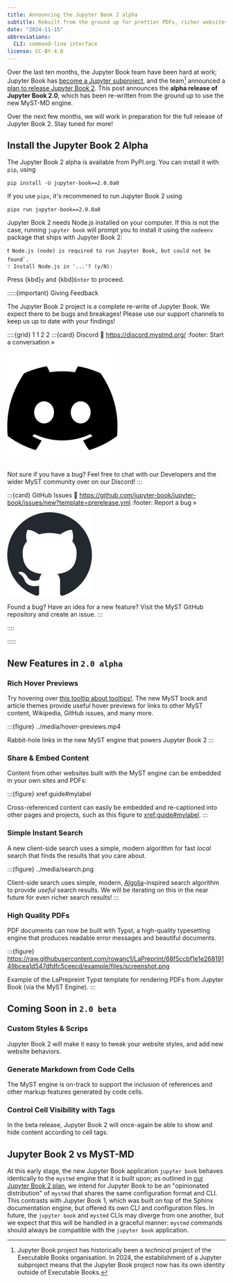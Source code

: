 ```yaml
---
title: Announcing the Jupyter Book 2 alpha
subtitle: Rebuilt from the ground up for prettier PDFs, richer websites, and better tooling.
date: "2024-11-15"
abbreviations:
  CLI: command-line interface
license: CC-BY-4.0
---
```


Over the last ten months, the Jupyter Book team have been hard at work; Jupyter Book has [become a Jupyter subproject](https://github.com/jupyter/governance/pull/229), and the team[^jb-eb] announced a [plan to release Jupyter Book 2][plan]. This post announces the **alpha release of Jupyter Book 2.0**, which has been re-written from the ground up to use the new MyST-MD engine.

Over the next few months, we will work in preparation for the full release of Jupyter Book 2. Stay tuned for more!

## Install the Jupyter Book 2 Alpha

The Jupyter Book 2 alpha is available from PyPI.org. You can install it with `pip`, using

```shell
pip install -U jupyter-book==2.0.0a0
```

If you use `pipx`, it's recommened to run Jupyter Book 2 using

```shell
pipx run jupyter-book==2.0.0a0
```

Jupyter Book 2 needs Node.js installed on your computer. If this is not the case, running `jupyter book` will prompt you to install it using the `nodeenv` package that ships with Jupyter Book 2:

```
❗ Node.js (node) is required to run Jupyter Book, but could not be found`.
❔ Install Node.js in '...'? (y/N):
```

Press {kbd}`y` and {kbd}`Enter` to proceed.

:::::{important} Giving Feedback

The Jupyter Book 2 project is a complete re-write of Jupyter Book. We expect there to be bugs and breakages! Please use our support channels to keep us up to date with your findings!

::::{grid} 1 1 2 2
:::{card} Discord
:link: https://discord.mystmd.org/
:footer: Start a conversation »

![](https://raw.githubusercontent.com/jupyter-book/jupyter-book/refs/heads/next/docs/media/images/discord-mark-black.svg)

Not sure if you have a bug? Feel free to chat with our Developers and the wider MyST community over on our Discord!
:::

:::{card} GitHub Issues
:link: https://github.com/jupyter-book/jupyter-book/issues/new?template=prerelease.yml
:footer: Report a bug »

![](https://raw.githubusercontent.com/jupyter-book/jupyter-book/refs/heads/next/docs/media/images/github-mark.svg)

Found a bug? Have an idea for a new feature? Visit the MyST GitHub repository and create an issue.
:::

::::

:::::

## New Features in `2.0 alpha`

### Rich Hover Previews

Try hovering over [this tooltip about tooltips!](https://en.wikipedia.org/wiki/Tooltip). The new MyST book and article themes provide useful hover previews for links to other MyST content, Wikipedia, GitHub issues, and many more.

:::{figure} ../media/hover-previews.mp4

Rabbit-hole links in the new MyST engine that powers Jupyter Book 2
:::

### Share & Embed Content

Content from other websites built with the MyST engine can be embedded in your own sites and PDFs:

:::{figure} xref:guide#mylabel

Cross-referenced content can easily be embedded and re-captioned into other pages and projects, such as this figure to <xref:guide#mylabel>.
:::

### Simple Instant Search

A new client-side search uses a simple, modern algorithm for fast _local_ search that finds the results that you care about.

:::{figure} ../media/search.png

Client-side search uses simple, modern, [Algolia](https://algolia.com)-inspired search algorithm to provide _useful_ search results. We will be iterating on this in the near future for even richer search results!
:::

### High Quality PDFs

PDF documents can now be built with Typst, a high-quality typesetting engine that produces readable error messages and beautiful documents.

:::{figure} https://raw.githubusercontent.com/rowanc1/LaPreprint/68f5ccbf1e1e26819149bcea1d547dfdfc5ceecd/example/files/screenshot.png

Example of the LaPrepreint Typst template for rendering PDFs from Jupyter Book (via the MyST Engine).
:::

## Coming Soon in `2.0 beta`

### Custom Styles & Scrips

Jupyter Book 2 will make it easy to tweak your website styles, and add new website behaviors.

### Generate Markdown from Code Cells

The MyST engine is on-track to support the inclusion of references and other markup features generated by code cells.

### Control Cell Visibility with Tags

In the beta release, Jupyter Book 2 will once-again be able to show and hide content according to cell tags.

## Jupyter Book 2 vs MyST-MD

At this early stage, the new Jupyter Book application `jupyter book` behaves identically to the `mystmd` engine that it is built upon; as outlined in [our Jupyter Book 2 plan][plan], we intend for Jupyter Book to be an "opinionated distribution" of `mystmd` that shares the same configuration format and CLI. This contrasts with Jupyter Book 1, which was built on top of the Sphinx documentation engine, but offered its own CLI and configuration files. In future, the `jupyter book` and `mystmd` CLIs may diverge from one another, but we expect that this will be handled in a graceful manner: `mystmd` commands should always be compatible with the `jupyter book` application.

[plan]: https://executablebooks.org/en/latest/blog/2024-05-20-jupyter-book-myst/

[^jb-eb]: Jupyter Book project has historically been a _technical_ project of the Executable Books organisation. In 2024, the establishment of a Jupyter subproject means that the Jupyter Book project now has its own identity outside of Executable Books.
